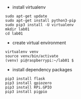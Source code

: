 * install virtualenv

```
sudo apt-get update
sudo apt-get install python3-pip
sudo pip3 install -U virtualenv
mkdir lab01
cd lab01
```

* create virtual environment

```
virtualenv venv
source venv/bin/activate
(venv) pi@raspberrypi:~/lab01 $
```

* install dependency packages

```
pip3 install flask
pip3 install gpiozero
pip3 install RPi.GPIO
pip3 install pigpio
```
